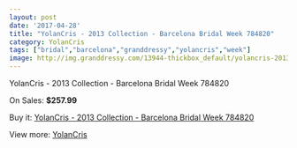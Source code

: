 ```yaml
---
layout: post
date: '2017-04-28'
title: "YolanCris - 2013 Collection - Barcelona Bridal Week 784820"
category: YolanCris
tags: ["bridal","barcelona","granddressy","yolancris","week"]
image: http://img.granddressy.com/13944-thickbox_default/yolancris-2013-collection-barcelona-bridal-week-784820.jpg
---
```

YolanCris - 2013 Collection - Barcelona Bridal Week 784820

On Sales: **$257.99**
<a href="https://www.granddressy.com/en/yolancris/13012-yolancris-2013-collection-barcelona-bridal-week-784820.html"><amp-img layout="responsive" width="600" height="600" src="//img.granddressy.com/13944-thickbox_default/yolancris-2013-collection-barcelona-bridal-week-784820.jpg" alt="YolanCris - 2013 Collection - Barcelona Bridal Week 784820 0" /></a>

Buy it: [YolanCris - 2013 Collection - Barcelona Bridal Week 784820](https://www.granddressy.com/en/yolancris/13012-yolancris-2013-collection-barcelona-bridal-week-784820.html "YolanCris - 2013 Collection - Barcelona Bridal Week 784820")

View more: [YolanCris](https://www.granddressy.com/en/40-yolancris "YolanCris")